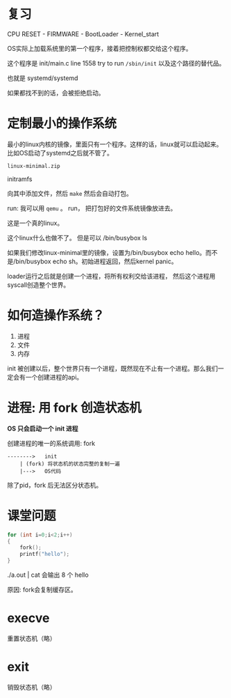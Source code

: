 # 复习
CPU RESET - FIRMWARE - BootLoader - Kernel_start

OS实际上加载系统里的第一个程序，接着把控制权都交给这个程序。

这个程序是 init/main.c line 1558 try to run `/sbin/init` 以及这个路径的替代品。

也就是 systemd/systemd 

如果都找不到的话，会被拒绝启动。


# 定制最小的操作系统
最小的linux内核的镜像，里面只有一个程序。这样的话，linux就可以启动起来。
比如OS启动了systemd之后就不管了。

`linux-minimal.zip`

initramfs 

向其中添加文件，然后 `make` 然后会自动打包。

run:
我可以用 `qemu` 。 run， 把打包好的文件系统镜像放进去。

这是一个真的linux。

这个linux什么也做不了。
但是可以 /bin/busybox ls 


如果我们修改linux-minimal里的镜像，设置为/bin/busybox echo hello。而不是/bin/busybox echo sh。初始进程返回，然后kernel panic。

loader运行之后就是创建一个进程，将所有权利交给该进程， 然后这个进程用syscall创造整个世界。

# 如何造操作系统？
1. 进程
1. 文件
1. 内存

init 被创建以后，整个世界只有一个进程，既然现在不止有一个进程。那么我们一定会有一个创建进程的api。

# 进程: 用 fork 创造状态机
**OS 只会启动一个 init 进程**

创建进程的唯一的系统调用: fork

```
-------->   init
    | (fork) 将状态机的状态完整的复制一遍
    |--->   OS代码
```

除了pid，fork 后无法区分状态机。 

# 课堂问题
``` c
for (int i=0;i<2;i++)
{
    fork();
    printf("hello");
}
```
./a.out | cat
会输出 8 个 hello

原因:
    fork会复制缓存区。


# execve
重置状态机（略）

# exit
销毁状态机（略）
